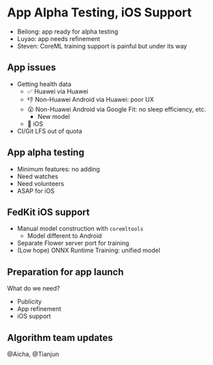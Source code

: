 <!-- slide -->
# App Alpha Testing, iOS Support

<!-- slide -->
- Beilong: app ready for alpha testing
- Luyao: app needs refinement
- Steven: CoreML training support is painful but under its way

<!-- slide -->
## App issues

- Getting health data
    - ✅ Huawei via Huawei
    - 👎 Non-Huawei Android via Huawei: poor UX
    - 😮 Non-Huawei Android via Google Fit: no sleep efficiency, etc.
        - New model
    - 🚧 iOS
- CI/Git LFS out of quota

<!-- slide -->
## App alpha testing

- Minimum features: no adding
- Need watches
- Need volunteers
- ASAP for iOS

<!-- slide -->
## FedKit iOS support

- Manual model construction with `coremltools`
    - Model different to Android
- Separate Flower server port for training
- (Low hope) ONNX Runtime Training: unified model

<!-- slide -->
## Preparation for app launch

What do we need?

- Publicity
- App refinement
- iOS support

<!-- slide -->
## Algorithm team updates

@Aicha, @Tianjun
